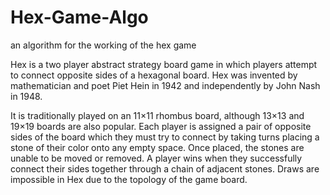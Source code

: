 # Hex-Game-Algo
an algorithm for the working of the hex game


Hex is a two player abstract strategy board game in which players attempt to connect opposite sides of a hexagonal board. Hex was invented by mathematician and poet Piet Hein in 1942 and independently by John Nash in 1948.

It is traditionally played on an 11×11 rhombus board, although 13×13 and 19×19 boards are also popular. Each player is assigned a pair of opposite sides of the board which they must try to connect by taking turns placing a stone of their color onto any empty space. Once placed, the stones are unable to be moved or removed. A player wins when they successfully connect their sides together through a chain of adjacent stones. Draws are impossible in Hex due to the topology of the game board.



